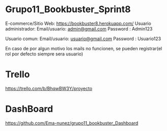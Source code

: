 # Grupo11_Bookbuster_Sprint8

E-commerce/Sitio Web: https://bookbuster8.herokuapp.com/
Usuario administrador: 
Email/usuario: admin@gmail.com
Password : Admin123

Usuario comun: 
Email/usuario: usuario@gmail.com
Password : Usuario123

En caso de por algun motivo los mails no funcionen, se pueden registrar(el rol por defecto siempre sera usuario)



# Trello
 https://trello.com/b/BhqwBW3Y/proyecto

# DashBoard 
https://github.com/Ema-nunez/grupo11_bookbuster_Dashboard
